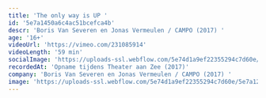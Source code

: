 ```yaml
---
title: 'The only way is UP '
id: '5e7a1450a6c4ac51bcefca4b'
descr: 'Boris Van Severen en Jonas Vermeulen / CAMPO (2017) '
age: '16+'
videoUrl: 'https://vimeo.com/231085914'
videoLength: '59 min'
socialImage: 'https://uploads-ssl.webflow.com/5e74d1a9ef22355294c7d60e/5e7a122e90876cdade2890e2_Campo_12997__l3a9137_thomas_dhanens-med.jpg'
recordedAt: 'Opname tijdens Theater aan Zee (2017)'
company: 'Boris Van Severen en Jonas Vermeulen / CAMPO (2017) '
image: 'https://uploads-ssl.webflow.com/5e74d1a9ef22355294c7d60e/5e7a122e90876cdade2890e2_Campo_12997__l3a9137_thomas_dhanens-med.jpg'
---
```

